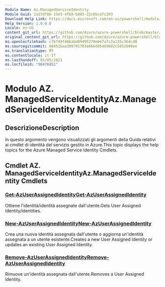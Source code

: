 ```yaml
---
Module Name: Az.ManagedServiceIdentity
Module Guid: 2a27df8b-15e3-4fb9-b885-22c6bcafc203
Download Help Link: https://docs.microsoft.com/en-us/powershell/module/az.managedserviceidentity
Help Version: 1.0.0.0
Locale: en-US
content_git_url: https://github.com/Azure/azure-powershell/blob/master/src/ManagedServiceIdentity/ManagedServiceIdentity/help/Az.ManagedServiceIdentity.md
original_content_git_url: https://github.com/Azure/azure-powershell/blob/master/src/ManagedServiceIdentity/ManagedServiceIdentity/help/Az.ManagedServiceIdentity.md
ms.openlocfilehash: c7bf49f486abd09495370eb67a7c2a135c36dcd0
ms.sourcegitcommit: 68451baa389791703e666d95469602c5652609ee
ms.translationtype: MT
ms.contentlocale: it-IT
ms.lasthandoff: 01/05/2021
ms.locfileid: "98476851"
---
```

# <span data-ttu-id="1a029-101">Modulo AZ. ManagedServiceIdentity</span><span class="sxs-lookup"><span data-stu-id="1a029-101">Az.ManagedServiceIdentity Module</span></span>
## <span data-ttu-id="1a029-102">Descrizione</span><span class="sxs-lookup"><span data-stu-id="1a029-102">Description</span></span>
<span data-ttu-id="1a029-103">In questo argomento vengono visualizzati gli argomenti della Guida relativi ai cmdlet di identità del servizio gestito in Azure.</span><span class="sxs-lookup"><span data-stu-id="1a029-103">This topic displays the help topics for the Azure Managed Service Identity Cmdlets.</span></span>

## <span data-ttu-id="1a029-104">Cmdlet AZ. ManagedServiceIdentity</span><span class="sxs-lookup"><span data-stu-id="1a029-104">Az.ManagedServiceIdentity Cmdlets</span></span>
### [<span data-ttu-id="1a029-105">Get-AzUserAssignedIdentity</span><span class="sxs-lookup"><span data-stu-id="1a029-105">Get-AzUserAssignedIdentity</span></span>](Get-AzUserAssignedIdentity.md)
<span data-ttu-id="1a029-106">Ottiene l'identità/identità assegnate dall'utente.</span><span class="sxs-lookup"><span data-stu-id="1a029-106">Gets User Assigned Identity/identities.</span></span>

### [<span data-ttu-id="1a029-107">New-AzUserAssignedIdentity</span><span class="sxs-lookup"><span data-stu-id="1a029-107">New-AzUserAssignedIdentity</span></span>](New-AzUserAssignedIdentity.md)
<span data-ttu-id="1a029-108">Crea una nuova identità assegnata dall'utente o aggiorna un'identità assegnata a un utente esistente.</span><span class="sxs-lookup"><span data-stu-id="1a029-108">Creates a new User Assigned Identity or updates an existing User Assigned Identity.</span></span>

### [<span data-ttu-id="1a029-109">Remove-AzUserAssignedIdentity</span><span class="sxs-lookup"><span data-stu-id="1a029-109">Remove-AzUserAssignedIdentity</span></span>](Remove-AzUserAssignedIdentity.md)
<span data-ttu-id="1a029-110">Rimuove un'identità assegnata dall'utente.</span><span class="sxs-lookup"><span data-stu-id="1a029-110">Removes a User Assigned Identity.</span></span>

